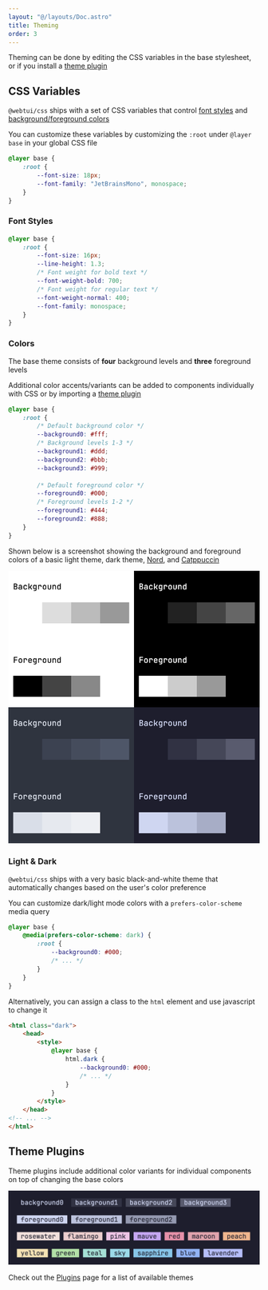 ```yaml
---
layout: "@/layouts/Doc.astro"
title: Theming
order: 3
---
```


Theming can be done by editing the CSS variables in the base stylesheet, or if you install a [theme plugin](#theme-plugins)

## CSS Variables

`@webtui/css` ships with a set of CSS variables that control [font styles](#font-styles) and [background/foreground colors](#colors)

You can customize these variables by customizing the `:root` under `@layer base` in your global CSS file

```css
@layer base {
    :root {
        --font-size: 18px;
        --font-family: "JetBrainsMono", monospace;
    }
}
```

### Font Styles

```css
@layer base {
    :root {
        --font-size: 16px;
        --line-height: 1.3;
        /* Font weight for bold text */
        --font-weight-bold: 700;
        /* Font weight for regular text */
        --font-weight-normal: 400;
        --font-family: monospace;
    }
}
```

### Colors

The base theme consists of **four** background levels and **three** foreground levels

Additional color accents/variants can be added to components individually with CSS or by importing a [theme plugin](#theme-plugins)

```css
@layer base {
    :root {
        /* Default background color */
        --background0: #fff;
        /* Background levels 1-3 */
        --background1: #ddd;
        --background2: #bbb;
        --background3: #999;

        /* Default foreground color */
        --foreground0: #000;        
        /* Foreground levels 1-2 */
        --foreground1: #444;
        --foreground2: #888;
    }
}
```

Shown below is a screenshot showing the background and foreground colors of a basic light theme, dark theme, [Nord](https://nordtheme.com), and [Catppuccin](https://catppuccin.com/)

![theme-pallettes.png](../../assets/theme-pallettes.png)

### Light & Dark

`@webtui/css` ships with a very basic black-and-white theme that automatically changes based on the user's color preference

You can customize dark/light mode colors with a `prefers-color-scheme` media query

```css
@layer base {
    @media(prefers-color-scheme: dark) {
        :root {
            --background0: #000;
            /* ... */
        }
    }
}
```

Alternatively, you can assign a class to the `html` element and use javascript to change it

```html
<html class="dark">
    <head>
        <style>
            @layer base {
                html.dark {
                    --background0: #000;
                    /* ... */
                }
            }
        </style>
    </head>
<!-- ... -->
</html>
```

## Theme Plugins

Theme plugins include additional color variants for individual components on top of changing the base colors

![catppuccin-badges.png](../../assets/catppuccin-badges.png)

Check out the [Plugins](/plugins/intro) page for a list of available themes
